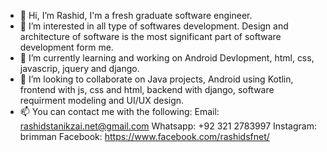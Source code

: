 - 👋 Hi, I’m Rashid, I'm a fresh graduate software engineer.
- 👀 I’m interested in all type of softwares development. Design and architecture of software is the most significant part of software development form me. 
- 🌱 I’m currently learning and working on Android Devlopment, html, css, javascrip, jquery and django. 
- 💞️ I’m looking to collaborate on Java projects, Android using Kotlin, frontend with js, css and html, backend with django, software requirment modeling and UI/UX design.
- 📫 You can contact me with the following:
  Email: rashidstanikzai.net@gmail.com
  Whatsapp: +92 321 2783997
  Instagram: brimman
  Facebook: https://www.facebook.com/rashidsfnet/

<!---
hunter4923/hunter4923 is a ✨ special ✨ repository because its `README.md` (this file) appears on your GitHub profile.
You can click the Preview link to take a look at your changes.
--->
